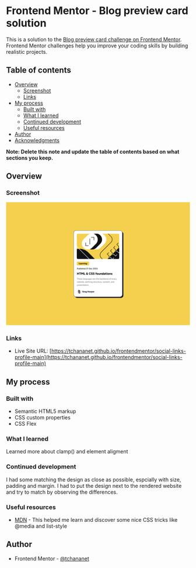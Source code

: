 # Frontend Mentor - Blog preview card solution

This is a solution to the [Blog preview card challenge on Frontend Mentor](https://www.frontendmentor.io/challenges/blog-preview-card-ckPaj01IcS). Frontend Mentor challenges help you improve your coding skills by building realistic projects. 

## Table of contents

- [Overview](#overview)
  - [Screenshot](#screenshot)
  - [Links](#links)
- [My process](#my-process)
  - [Built with](#built-with)
  - [What I learned](#what-i-learned)
  - [Continued development](#continued-development)
  - [Useful resources](#useful-resources)
- [Author](#author)
- [Acknowledgments](#acknowledgments)

**Note: Delete this note and update the table of contents based on what sections you keep.**

## Overview

### Screenshot

![](screenshot.png)

### Links

- Live Site URL: [https://tchananet.github.io/frontendmentor/social-links-profile-main](https://tchananet.github.io/frontendmentor/social-links-profile-main)

## My process

### Built with

- Semantic HTML5 markup
- CSS custom properties
- CSS Flex

### What I learned

Learned more about clamp() and element aligment

### Continued development

I had some matching the design as close as possible, espcially with size, padding and margin.
I had to put the design next to the rendered website and try to match by observing the differences.

### Useful resources

- [MDN](https://developer.mozilla.org/en-US/docs/Web/CSS) - This helped me learn and discover some nice CSS tricks like @media and list-style

## Author

<!-- - Website - [Add your name here](https://www.your-site.com) -->

- Frontend Mentor - [@tchananet](https://www.frontendmentor.io/profile/tchananet)
<!-- - Twitter - [@yourusername](https://www.twitter.com/yourusername) -->
